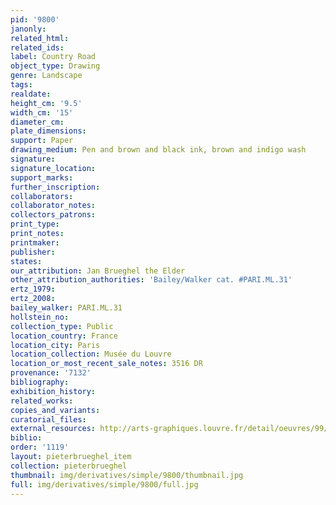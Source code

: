 ```yaml
---
pid: '9800'
janonly: 
related_html: 
related_ids: 
label: Country Road
object_type: Drawing
genre: Landscape
tags: 
realdate: 
height_cm: '9.5'
width_cm: '15'
diameter_cm: 
plate_dimensions: 
support: Paper
drawing_medium: Pen and brown and black ink, brown and indigo wash
signature: 
signature_location: 
support_marks: 
further_inscription: 
collaborators: 
collaborator_notes: 
collectors_patrons: 
print_type: 
print_notes: 
printmaker: 
publisher: 
states: 
our_attribution: Jan Brueghel the Elder
other_attribution_authorities: 'Bailey/Walker cat. #PARI.ML.31'
ertz_1979: 
ertz_2008: 
bailey_walker: PARI.ML.31
hollstein_no: 
collection_type: Public
location_country: France
location_city: Paris
location_collection: Musée du Louvre
location_or_most_recent_sale_notes: 3516 DR
provenance: '7132'
bibliography: 
exhibition_history: 
related_works: 
copies_and_variants: 
curatorial_files: 
external_resources: http://arts-graphiques.louvre.fr/detail/oeuvres/99/537624-Route-de-campagne
biblio: 
order: '1119'
layout: pieterbrueghel_item
collection: pieterbrueghel
thumbnail: img/derivatives/simple/9800/thumbnail.jpg
full: img/derivatives/simple/9800/full.jpg
---
```

